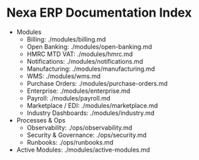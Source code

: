 # Nexa ERP Documentation Index

- Modules
  - Billing: ./modules/billing.md
  - Open Banking: ./modules/open-banking.md
  - HMRC MTD VAT: ./modules/hmrc.md
  - Notifications: ./modules/notifications.md
  - Manufacturing: ./modules/manufacturing.md
  - WMS: ./modules/wms.md
  - Purchase Orders: ./modules/purchase-orders.md
  - Enterprise: ./modules/enterprise.md
  - Payroll: ./modules/payroll.md
  - Marketplace / EDI: ./modules/marketplace.md
  - Industry Dashboards: ./modules/industry.md
- Processes & Ops
  - Observability: ./ops/observability.md
  - Security & Governance: ./ops/security.md
  - Runbooks: ./ops/runbooks.md
- Active Modules: ./modules/active-modules.md

